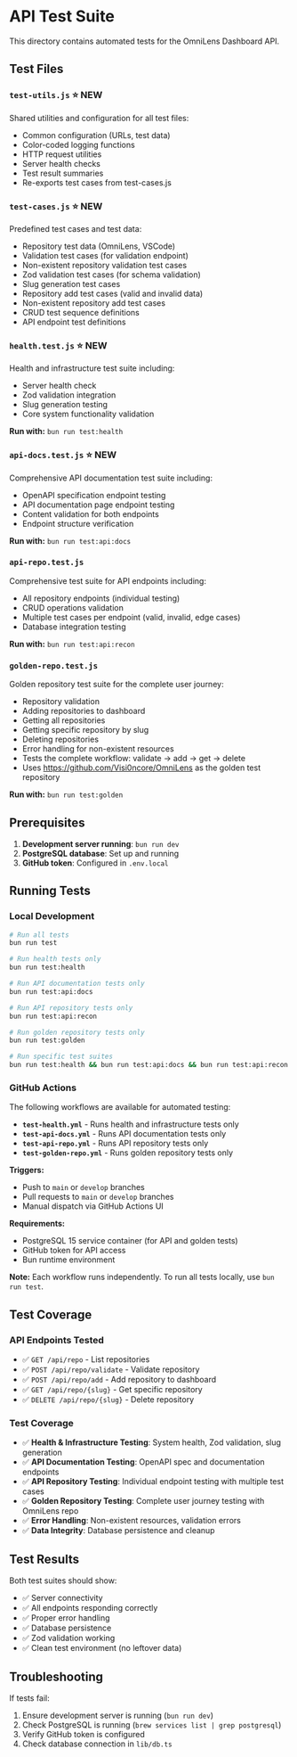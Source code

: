 # API Test Suite

This directory contains automated tests for the OmniLens Dashboard API.

## Test Files

### `test-utils.js` ⭐ NEW
Shared utilities and configuration for all test files:
- Common configuration (URLs, test data)
- Color-coded logging functions
- HTTP request utilities
- Server health checks
- Test result summaries
- Re-exports test cases from test-cases.js

### `test-cases.js` ⭐ NEW
Predefined test cases and test data:
- Repository test data (OmniLens, VSCode)
- Validation test cases (for validation endpoint)
- Non-existent repository validation test cases
- Zod validation test cases (for schema validation)
- Slug generation test cases
- Repository add test cases (valid and invalid data)
- Non-existent repository add test cases
- CRUD test sequence definitions
- API endpoint test definitions

### `health.test.js` ⭐ NEW
Health and infrastructure test suite including:
- Server health check
- Zod validation integration
- Slug generation testing
- Core system functionality validation

**Run with:** `bun run test:health`

### `api-docs.test.js` ⭐ NEW
Comprehensive API documentation test suite including:
- OpenAPI specification endpoint testing
- API documentation page endpoint testing
- Content validation for both endpoints
- Endpoint structure verification

**Run with:** `bun run test:api:docs`

### `api-repo.test.js`
Comprehensive test suite for API endpoints including:
- All repository endpoints (individual testing)
- CRUD operations validation
- Multiple test cases per endpoint (valid, invalid, edge cases)
- Database integration testing

**Run with:** `bun run test:api:recon`

### `golden-repo.test.js`
Golden repository test suite for the complete user journey:
- Repository validation
- Adding repositories to dashboard
- Getting all repositories
- Getting specific repository by slug
- Deleting repositories
- Error handling for non-existent resources
- Tests the complete workflow: validate → add → get → delete
- Uses https://github.com/Visi0ncore/OmniLens as the golden test repository

**Run with:** `bun run test:golden`

## Prerequisites

1. **Development server running**: `bun run dev`
2. **PostgreSQL database**: Set up and running
3. **GitHub token**: Configured in `.env.local`

## Running Tests

### Local Development

```bash
# Run all tests
bun run test

# Run health tests only
bun run test:health

# Run API documentation tests only
bun run test:api:docs

# Run API repository tests only
bun run test:api:recon

# Run golden repository tests only
bun run test:golden

# Run specific test suites
bun run test:health && bun run test:api:docs && bun run test:api:recon && bun run test:golden
```

### GitHub Actions

The following workflows are available for automated testing:

- **`test-health.yml`** - Runs health and infrastructure tests only
- **`test-api-docs.yml`** - Runs API documentation tests only
- **`test-api-repo.yml`** - Runs API repository tests only
- **`test-golden-repo.yml`** - Runs golden repository tests only

**Triggers:**
- Push to `main` or `develop` branches
- Pull requests to `main` or `develop` branches
- Manual dispatch via GitHub Actions UI

**Requirements:**
- PostgreSQL 15 service container (for API and golden tests)
- GitHub token for API access
- Bun runtime environment

**Note:** Each workflow runs independently. To run all tests locally, use `bun run test`.

## Test Coverage

### API Endpoints Tested
- ✅ `GET /api/repo` - List repositories
- ✅ `POST /api/repo/validate` - Validate repository
- ✅ `POST /api/repo/add` - Add repository to dashboard
- ✅ `GET /api/repo/{slug}` - Get specific repository
- ✅ `DELETE /api/repo/{slug}` - Delete repository

### Test Coverage
- ✅ **Health & Infrastructure Testing**: System health, Zod validation, slug generation
- ✅ **API Documentation Testing**: OpenAPI spec and documentation endpoints
- ✅ **API Repository Testing**: Individual endpoint testing with multiple test cases
- ✅ **Golden Repository Testing**: Complete user journey testing with OmniLens repo
- ✅ **Error Handling**: Non-existent resources, validation errors
- ✅ **Data Integrity**: Database persistence and cleanup

## Test Results

Both test suites should show:
- ✅ Server connectivity
- ✅ All endpoints responding correctly
- ✅ Proper error handling
- ✅ Database persistence
- ✅ Zod validation working
- ✅ Clean test environment (no leftover data)

## Troubleshooting

If tests fail:
1. Ensure development server is running (`bun run dev`)
2. Check PostgreSQL is running (`brew services list | grep postgresql`)
3. Verify GitHub token is configured
4. Check database connection in `lib/db.ts`
